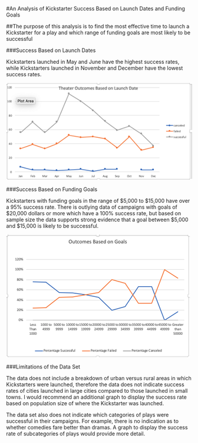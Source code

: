 #An Analysis of Kickstarter Success Based on Launch Dates and Funding Goals

##The purpose of this analysis is to find the most effective time to launch a Kickstarter for a play and which range of funding goals are most likely to be successful



###Success Based on Launch Dates

Kickstarters launched in May and June have the highest success rates, while Kickstarters launched in November and December have the lowest success rates.

![Launch Date Outcomes](Resources/Theater_Outcomes_vs_Launch.png)

###Success Based on Funding Goals 

Kickstarters with funding goals in the range of $5,000 to $15,000 have over a 95% success rate. There is outlying data of campaigns with goals of $20,000 dollars or more which have a 100% success rate, but based on sample size the data supports strong evidence that a goal between $5,000 and $15,000 is likely to be successful.  

![Funding Goal Outcomes](Resources/Outcomes_vs_Goals.png)

###Limitations of the Data Set

The data does not include a breakdown of urban versus rural areas in which Kickstarters were launched, therefore the data does not indicate success rates of cities launched in large cities compared to those launched in small towns. I would recommend an additional graph to display the success rate based on population size of where the Kickstarter was launched.

The data set also does not indicate which categories of plays were successful in their campaigns. For example, there is no indication as to whether comedies fare better than dramas. A graph to display the success rate of subcategories of plays would provide more detail. 

